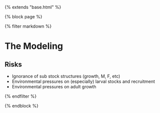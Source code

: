 {% extends "base.html" %}

{% block page %}

{% filter markdown %}

# The Modeling


## Risks

- Ignorance of sub stock structures (growth, M, F, etc)
- Environmental pressures on (especially) larval stocks and recruitment 
- Environmental pressures on adult growth



{% endfilter %}

{% endblock %}